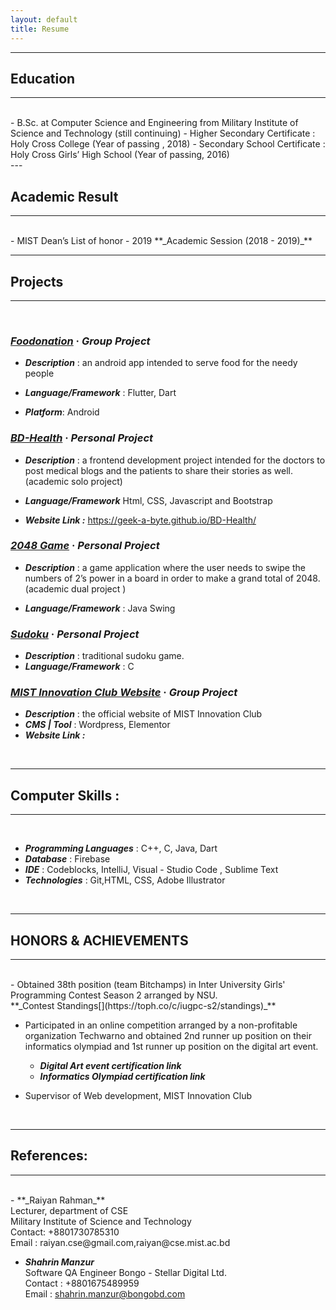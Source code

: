 ```yaml
---
layout: default
title: Resume
---
```


---

## Education

---

<br/>
- B.Sc. at Computer Science and Engineering from Military Institute of Science and Technology (still continuing)
- Higher Secondary Certificate : Holy Cross College (Year of passing , 2018)
- Secondary School Certificate : Holy Cross Girls’ High School (Year of passing, 2016)
<br/>
---

## Academic Result

---

<br/>
- MIST Dean’s List of honor - 2019
  **_Academic Session (2018 - 2019)_**

<br/>

---

## Projects

---

<br/>

### **_[Foodonation](https://github.com/Geek-a-Byte/Foodonation)_** &middot; **_Group Project_**

- **_Description_** :
  an android app intended to serve food for the needy people

- **_Language/Framework_** :
  Flutter, Dart

- **_Platform_**: Android

### **_[BD-Health](https://github.com/Geek-a-Byte/BD-Health)_** &middot; **_Personal Project_**

- **_Description_** :
  a frontend development project intended for the doctors to post medical blogs
  and the patients to share their stories as
  well. (academic solo project)

- **_Language/Framework_**
  Html, CSS, Javascript and Bootstrap
- **_Website Link :_** https://geek-a-byte.github.io/BD-Health/

### **_[2048 Game](https://github.com/Geek-a-Byte/Game2048)_** &middot; **_Personal Project_**

- **_Description_** : a game application where the user needs to swipe the numbers of 2’s power in a board in order to make a grand total of 2048. (academic dual project )

- **_Language/Framework_** : Java Swing

### **_[Sudoku](https://github.com/Geek-a-Byte/Sudoku)_** &middot; **_Personal Project_**

- **_Description_** : traditional sudoku game.
- **_Language/Framework_** : C

### **_[MIST Innovation Club Website](https://github.com/Geek-a-Byte/Sudoku)_** &middot; **_Group Project_**

- **_Description_** : the official website of MIST Innovation Club
- **_CMS &#124; Tool_** : Wordpress, Elementor
- **_Website Link :[](http://innovationclub.mist.ac.bd)_**

<br/>

---

## Computer Skills :

---

<br/>

- **_Programming Languages_** : C++, C, Java, Dart
- **_Database_** : Firebase
- **_IDE_** : Codeblocks, IntelliJ, Visual - Studio Code , Sublime Text
- **_Technologies_** : Git,HTML, CSS, Adobe Illustrator

<br/>

---

## HONORS & ACHIEVEMENTS

---

<br/>
- Obtained 38th position (team Bitchamps) in Inter University Girls' Programming Contest Season 2 arranged by NSU.<br>
  **_Contest Standings[](https://toph.co/c/iugpc-s2/standings)_**

- Participated in an online competition arranged by a non-profitable organization Techwarno and obtained 2nd runner up position on their informatics olympiad and 1st runner up position on the digital art event.<br>

  - **_Digital Art event certification link[](https://drive.google.com/file/d/1pquqVb_D0yM5A2O2ZSSvSVKND-xnIm9c/view?usp=sharing)_**<br>
  - **_Informatics Olympiad certification link[](https://drive.google.com/file/d/1xKO-vr-PuAEIIB8pj5t1Oo0D5aeQbUMd/view?usp=sharing)_**

- Supervisor of Web development, MIST Innovation Club

<br />

---

## References:

---

<br/>
- **_Raiyan Rahman_** <br>
  Lecturer, department of CSE<br>
  Military Institute of Science and Technology<br>
  Contact: +8801730785310<br>
  Email : raiyan.cse@gmail.com,raiyan@cse.mist.ac.bd

- **_Shahrin Manzur_** <br>
  Software QA Engineer
  Bongo - Stellar Digital Ltd.<br>
  Contact : +8801675489959<br>
  Email : shahrin.manzur@bongobd.com

<br/>
